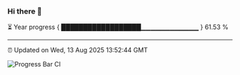 ### Hi there 👋

⏳ Year progress { ██████████████████▁▁▁▁▁▁▁▁▁▁▁▁ } 61.53 %

---

⏰ Updated on Wed, 13 Aug 2025 13:52:44 GMT

![Progress Bar CI](https://github.com/IshwaranRudhara/GIT-ACTION/workflows/Progress%20Bar%20CI/badge.svg)
